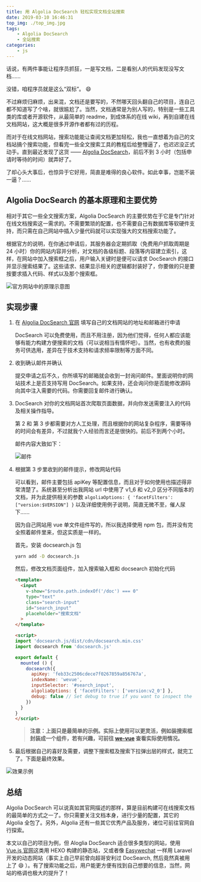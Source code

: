 ```yaml
---
title: 用 Algolia DocSearch 轻松实现文档全站搜索
date: 2019-03-10 16:46:31
top_img: ./top_img.jpg
tags:
    - Algolia DocSearch
    - 全站搜索
categories:
    - js
---
```


话说，有两件事能让程序员抓狂，一是写文档，二是看别人的代码发现没写文档……

没错，咱程序员就是这么“双标”。 :smile:

不过麻烦归麻烦，出来混，文档还是要写的，不然哪天回头翻自己的项目，连自己都不知道写了个啥，就很尴尬了。当然，文档通常是为别人写的，特别是一些工具类的库或者开源软件，从最简单的 readme，到成体系的在线 wiki，再到自建在线文档网站，这大概是很多开源作者都有过的历程。

而对于在线文档网站，搜索功能能让查阅文档更加轻松，我也一直想着为自己的文档站搞个搜索功能，但看完一些全文搜索工具的教程后给整懵逼了，也迟迟没正式动手。直到最近发现了这货 —— [Algolia DocSearch](https://community.algolia.com/docsearch/)，前后不到 3 小时（包括申请时等待的时间）就弄好了。

了却心头大事后，也惊异于它好用，简直是难得的良心软件。如此幸事，岂能不装一逼？……

## Algolia DocSearch 的基本原理和主要优势

相对于其它一些全文搜索方案，Algolia DocSearch 的主要优势在于它是专门针对在线文档搜索这一需求的。不需要繁琐的配置，也不需要自己有数据库等软硬件支持，而只需在自己网站中插入少量代码就可以实现强大的文档搜索功能了。

根据官方的说明，在你通过申请后，其服务器会定期抓取（免费用户抓取周期是 24 小时）你的网站内容并分析，对文档的各级标题、段落等内容建立索引，这样，在网站中加入搜索框之后，用户输入关键时是便可以请求 DocSearch 的接口并显示搜索结果了。这些请求、结果显示相关的逻辑都封装好了，你要做的只是要按要求插入代码、样式以及那个搜索框。

![官方网站中的原理示意图](./doc_search_steps.png)

## 实现步骤

1. 在 [Algolia DocSearch 官网](https://community.algolia.com/docsearch/) 填写自己的文档网站的地址和邮箱进行申请

    DocSearch 可以免费使用，而且不用注册，因为他们觉得，任何人都应该能够有能力构建方便搜索的文档（可以说相当有情怀吧）。当然，也有收费的服务可供选用，差异在于技术支持和请求频率限制等方面不同。

2. 收到确认邮件并确认

    提交申请之后不久，你所填写的邮箱就会收到一封询问邮件。里面说明你的网站技术上是否支持写用 DocSearch。如果支持，还会询问你是否能修改源码向其中注入需要的代码。你需要回复邮件进行确认。

3. DocSearch 对你的文档网站首次爬取页面数据，并向你发送需要注入的代码及相关操作指导。

    第 2 和 第 3 步都需要对方人工处理，而且根据你的网站复杂程序，需要等待的时间会有差异，不过就我个人经验而言还是很快的。前后不到两个小时。

    邮件内容大致如下：

    ![邮件](./doc_search_letter.jpg)

4. 根据第 3 步里收到的邮件提示，修改网站代码

    可以看到，邮件主要包括 apiKey 等配置信息，而且对于如何使用也描述得非常清楚了。系统甚至分析出我网站 url 中使用了 v1_6 和 v2_0 区分不同版本的文档，并为此提供相关的参数 `algoliaOptions: { 'facetFilters': ["version:$VERSION"] }` 以及详细使用例子说明，简直无微不至，催人尿下……

    因为自己网站用 vue 单文件组件写的，所以我选择使用 npm 包，而并没有完全照着邮件里来，但这实质是一样的。

    首先，安装 docsearch.js 包

    ```bash
    yarn add -D docsearch.js
    ```

    然后，修改文档页面组件，加入搜索输入框和 docsearch 初始化代码

    ```html
    <template>
      <input
        v-show="$route.path.indexOf('/doc') === 0"
        type="text"
        class="search-input"
        id="search_input"
        placeholder="搜索文档"
      >
    </template>

    <script>
    import 'docsearch.js/dist/cdn/docsearch.min.css'
    import docsearch from 'docsearch.js'

    export default {
      mounted () {
        docsearch({
          apiKey: 'feb33c2506cdece7f0267859a856767a',
          indexName: 'wevue',
          inputSelector: '#search_input',
          algoliaOptions: { 'facetFilters': ['version:v2_0'] },
          debug: false // Set debug to true if you want to inspect the dropdown
        })
      }
    }
    </script>
    ```

    > **注意：上面只是最简单的示例。实际上使用可以更灵活，例如装搜索框封装成一个组件，若有兴趣，可前往 [we-vue](https://github.com/tianyong90/we-vue) 查看实际使用情况。**

5. 最后根据自己的喜好及需要，调整下搜索框及搜索下拉弹出层的样式，就完工了。下面是最终效果。

![效果示例](./doc_search_result.png)

## 总结

Algolia DocSearch 可以说真如其官网描述的那样，算是目前构建可在线搜索文档的最简单的方式之一了。你只需要关注文档本身，进行少量的配置，其它的 Algolia 全包了。另外，Algolia 还有一些其它优秀产品及服务，诸位可前往官网自行探索。

本文以自己的项目为例，但 Aloglia DocSearch 适合很多类型的网站，使用 [Vue.js 官网](https://vuejs.org)这类用 HEXO 构建的静态站，又或者像 [Easywechat](https://easywechat.com) 一样用 Laravel 开发的动态网站（事实上自己早前曾向超哥安利过 DocSearch, 然后竟然真被用上了 :smile: ）。有了搜索功能之后，用户能更方便有找到自己想要的信息，当然，网站的格调也极大的提升了！

